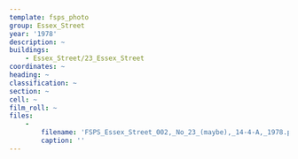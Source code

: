 ```yaml
---
template: fsps_photo
group: Essex_Street
year: '1978'
description: ~
buildings:
    - Essex_Street/23_Essex_Street
coordinates: ~
heading: ~
classification: ~
section: ~
cell: ~
film_roll: ~
files:
    -
        filename: 'FSPS_Essex_Street_002,_No_23_(maybe),_14-4-A,_1978.png'
        caption: ''
---
```

